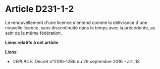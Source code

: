 # Article D231-1-2

Le renouvellement d'une licence s'entend comme la délivrance d'une nouvelle licence, sans discontinuité dans le temps avec la
précédente, au sein de la même fédération.

**Liens relatifs à cet article**

**Liens**:

  - DEPLACE: Décret n°2016-1286 du 29 septembre 2016 - art. 13
